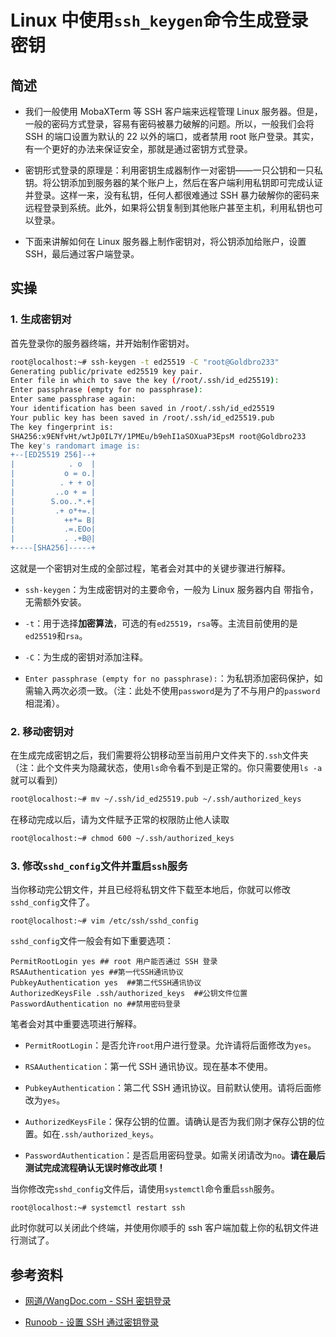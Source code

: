 # Linux 中使用`ssh_keygen`命令生成登录密钥

## 简述

- 我们一般使用 MobaXTerm 等 SSH 客户端来远程管理 Linux 服务器。但是，一般的密码方式登录，容易有密码被暴力破解的问题。所以，一般我们会将 SSH 的端口设置为默认的 22 以外的端口，或者禁用 root 账户登录。其实，有一个更好的办法来保证安全，那就是通过密钥方式登录。

- 密钥形式登录的原理是：利用密钥生成器制作一对密钥——一只公钥和一只私钥。将公钥添加到服务器的某个账户上，然后在客户端利用私钥即可完成认证并登录。这样一来，没有私钥，任何人都很难通过 SSH 暴力破解你的密码来远程登录到系统。此外，如果将公钥复制到其他账户甚至主机，利用私钥也可以登录。

- 下面来讲解如何在 Linux 服务器上制作密钥对，将公钥添加给账户，设置 SSH，最后通过客户端登录。

## 实操

### 1. 生成密钥对

首先登录你的服务器终端，并开始制作密钥对。

```bash
root@localhost:~# ssh-keygen -t ed25519 -C "root@Goldbro233"
Generating public/private ed25519 key pair.
Enter file in which to save the key (/root/.ssh/id_ed25519):
Enter passphrase (empty for no passphrase):
Enter same passphrase again:
Your identification has been saved in /root/.ssh/id_ed25519
Your public key has been saved in /root/.ssh/id_ed25519.pub
The key fingerprint is:
SHA256:x9ENfvHt/wtJp0IL7Y/1PMEu/b9ehI1aSOXuaP3EpsM root@Goldbro233
The key's randomart image is:
+--[ED25519 256]--+
|            . o  |
|           o = o.|
|          . + + o|
|         ..o + = |
|        S.oo..*.+|
|         .+ o*+=.|
|           ++*= B|
|           .=.EOo|
|           . .+B@|
+----[SHA256]-----+
```

这就是一个密钥对生成的全部过程，笔者会对其中的关键步骤进行解释。

- `ssh-keygen`：为生成密钥对的主要命令，一般为 Linux 服务器内自
带指令，无需额外安装。

- `-t`：用于选择**加密算法**，可选的有`ed25519`，`rsa`等。主流目前使用的是`ed25519`和`rsa`。

- `-C`：为生成的密钥对添加注释。

- `Enter passphrase (empty for no passphrase):`：为私钥添加密码保护，如需输入两次必须一致。（注：此处不使用`password`是为了不与用户的`password`相混淆）。

### 2.  移动密钥对

在生成完成密钥之后，我们需要将公钥移动至当前用户文件夹下的`.ssh`文件夹（注：此个文件夹为隐藏状态，使用`ls`命令看不到是正常的。你只需要使用`ls -a`就可以看到）

```bash
root@localhost:~# mv ~/.ssh/id_ed25519.pub ~/.ssh/authorized_keys
```

在移动完成以后，请为文件赋予正常的权限防止他人读取

```bash
root@localhost:~# chmod 600 ~/.ssh/authorized_keys
```

### 3.  修改`sshd_config`文件并重启`ssh`服务

当你移动完公钥文件，并且已经将私钥文件下载至本地后，你就可以修改`sshd_config`文件了。

```vim
root@localhost:~# vim /etc/ssh/sshd_config
```

`sshd_config`文件一般会有如下重要选项：

```sshd_config
PermitRootLogin yes ## root 用户能否通过 SSH 登录
RSAAuthentication yes ##第一代SSH通讯协议
PubkeyAuthentication yes  ##第二代SSH通讯协议
AuthorizedKeysFile .ssh/authorized_keys  ##公钥文件位置
PasswordAuthentication no ##禁用密码登录
```

笔者会对其中重要选项进行解释。

- `PermitRootLogin`：是否允许`root`用户进行登录。允许请将后面修改为`yes`。

- `RSAAuthentication`：第一代 SSH 通讯协议。现在基本不使用。

- `PubkeyAuthentication`：第二代 SSH 通讯协议。目前默认使用。请将后面修改为`yes`。

- `AuthorizedKeysFile`：保存公钥的位置。请确认是否为我们刚才保存公钥的位置。如在`.ssh/authorized_keys`。

- `PasswordAuthentication`：是否启用密码登录。如需关闭请改为`no`。**请在最后测试完成流程确认无误时修改此项！**

当你修改完`sshd_config`文件后，请使用`systemctl`命令重启`ssh`服务。

```
root@localhost:~# systemctl restart ssh
```

此时你就可以关闭此个终端，并使用你顺手的 ssh 客户端加载上你的私钥文件进行测试了。

## 参考资料

- [网道/WangDoc.com - SSH 密钥登录](https://wangdoc.com/ssh/key#ssh-keygen%E5%91%BD%E4%BB%A4%E7%94%9F%E6%88%90%E5%AF%86%E9%92%A5)

- [Runoob - 设置 SSH 通过密钥登录](https://www.runoob.com/w3cnote/set-ssh-login-key.html)